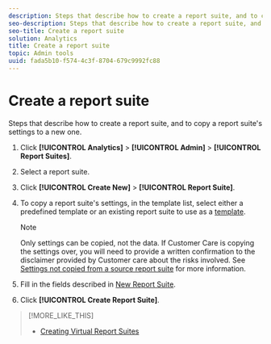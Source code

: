 ```yaml
---
description: Steps that describe how to create a report suite, and to copy a report suite's settings to a new one.
seo-description: Steps that describe how to create a report suite, and to copy a report suite's settings to a new one.
seo-title: Create a report suite
solution: Analytics
title: Create a report suite
topic: Admin tools
uuid: fada5b10-f574-4c3f-8704-679c9992fc88
---
```


# Create a report suite

Steps that describe how to create a report suite, and to copy a report suite's settings to a new one.

1. Click **[!UICONTROL Analytics]** > **[!UICONTROL Admin]** > **[!UICONTROL Report Suites]**.
1. Select a report suite.
1. Click **[!UICONTROL Create New]** > **[!UICONTROL Report Suite]**.
1. To copy a report suite's settings, in the template list, select either a predefined template or an existing report suite to use as a [template](../../../admin/c-manage-report-suites/c-report-suite-templates/report-suite-templates.md#concept_539B8C5468424D31B55FC6EB39C5061F).

   >[!NOTE]
   >
   >Only settings can be copied, not the data. If Customer Care is copying the settings over, you will need to provide a written confirmation to the disclaimer provided by Customer care about the risks involved. See [Settings not copied from a source report suite](../../../admin/c-manage-report-suites/c-new-report-suite/settings-not-copied-from-rs.md#concept_DF1E80ABA99B444C818CED9BC5AC2410) for more information.

1. Fill in the fields described in [New Report Suite](../../../admin/c-manage-report-suites/c-new-report-suite/new-report-suite.md#concept_3CBBE252279C43069030EFBBD7D26376).
1. Click **[!UICONTROL Create Report Suite]**.

>[!MORE_LIKE_THIS]
>
>* [Creating Virtual Report Suites](/help/components/vrs/c-workflow-vrs/vrs-create.md)
